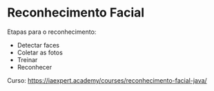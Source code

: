 # Reconhecimento Facial
 
 Etapas para o reconhecimento: 
 * Detectar faces
 * Coletar as fotos
 * Treinar 
 * Reconhecer
 
Curso: https://iaexpert.academy/courses/reconhecimento-facial-java/
